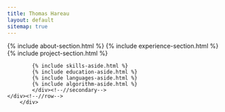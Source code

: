 ```yaml
---
title: Thomas Hareau
layout: default
sitemap: true
---
```


<div class="container">
    <div class="sections-wrapper">
        <div class="row">
            <div class="primary col-md-8 col-sm-12 col-xs-12">
                {% include about-section.html %} 
                {% include experience-section.html %}
                {% include project-section.html %} 
            </div><!--//primary-->
            <div class="secondary col-md-4 col-sm-12 col-xs-12">

            {% include skills-aside.html %}
            {% include education-aside.html %}
            {% include languages-aside.html %}
            {% include algorithm-aside.html %}
            </div><!--//secondary-->
    </div><!--//row-->
        </div>
</div><!--//masonry-->
